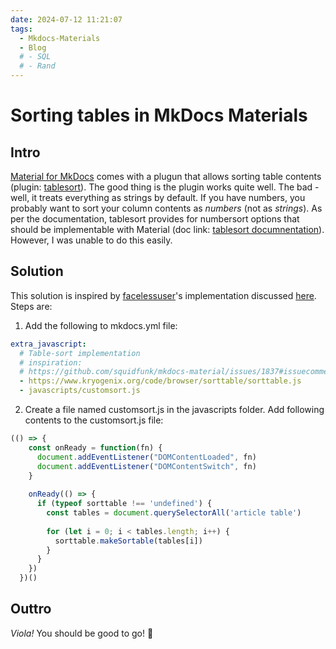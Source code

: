 ```yaml
---
date: 2024-07-12 11:21:07
tags:
  - Mkdocs-Materials
  - Blog
  # - SQL
  # - Rand
---
```

# Sorting tables in MkDocs Materials

## Intro

[Material for MkDocs](https://squidfunk.github.io/mkdocs-material/) comes with a plugun that allows sorting table contents (plugin: [tablesort](https://squidfunk.github.io/mkdocs-material/reference/data-tables/)). The good thing is the plugin works quite well. The bad - well, it treats everything as strings by default. If you have numbers, you probably want to sort your column contents as *numbers* (not as *strings*). As per the documentation, tablesort provides for numbersort options that should be implementable with Material (doc link: [tablesort documnentation](http://tristen.ca/tablesort/demo/)). However, I was unable to do this easily.
<!-- more -->
## Solution

This solution is inspired by [facelessuser](https://github.com/facelessuser)'s implementation discussed [here](https://github.com/squidfunk/mkdocs-material/issues/1837#issuecomment-667135024). Steps are:

1. Add the following to mkdocs.yml file: 
``` yaml
extra_javascript:
  # Table-sort implementation 
  # inspiration: 
  # https://github.com/squidfunk/mkdocs-material/issues/1837#issuecomment-667135024
  - https://www.kryogenix.org/code/browser/sorttable/sorttable.js
  - javascripts/customsort.js
```

2. Create a file named customsort.js in the javascripts folder. Add following contents to the customsort.js file:

``` js title="customsort.js"
(() => {
    const onReady = function(fn) {
      document.addEventListener("DOMContentLoaded", fn)
      document.addEventListener("DOMContentSwitch", fn)
    }
  
    onReady(() => {
      if (typeof sorttable !== 'undefined') {
        const tables = document.querySelectorAll('article table')
  
        for (let i = 0; i < tables.length; i++) {
          sorttable.makeSortable(tables[i])
        }
      }
    })
  })()
```

## Outtro

*Viola!* You should be good to go!  :saluting_face:

